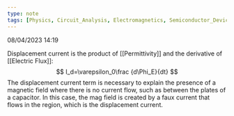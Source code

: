 ```yaml
---
type: note
tags: [Physics, Circuit_Analysis, Electromagnetics, Semiconductor_Devices]
---
```

08/04/2023 14:19

  

Displacement current is the product of [[Permittivity]] and the derivative of [[Electric Flux]]:
$$
I_d=\varepsilon_0\frac {d\Phi_E}{dt}
$$
The displacement current term is necessary to explain the presence of a magnetic field where there is no current flow, such as between the plates of a capacitor. In this case, the mag field is created by a faux current that flows in the region, which is the displacement current. 
